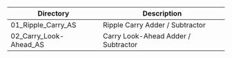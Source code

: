 Directory               | Description  
------------------------|---------------------------  
01_Ripple_Carry_AS      | Ripple Carry Adder / Subtractor  
02_Carry_Look-Ahead_AS  | Carry Look-Ahead Adder / Subtractor  
